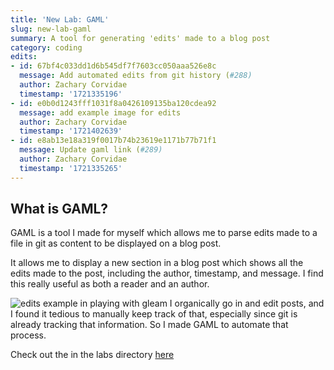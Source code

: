 ```yaml
---
title: 'New Lab: GAML'
slug: new-lab-gaml
summary: A tool for generating 'edits' made to a blog post
category: coding
edits:
- id: 67bf4c033dd1d6b545df7f7603cc050aaa526e8c
  message: Add automated edits from git history (#288)
  author: Zachary Corvidae
  timestamp: '1721335196'
- id: e0b0d1243fff1031f8a0426109135ba120cdea92
  message: add example image for edits
  author: Zachary Corvidae
  timestamp: '1721402639'
- id: e8ab13e18a319f0017b74b23619e1171b77b71f1
  message: Update gaml link (#289)
  author: Zachary Corvidae
  timestamp: '1721335265'
---
```


## What is GAML?

GAML is a tool I made for myself which allows me to parse edits made to a file in git as content to be displayed on a blog post.

It allows me to display a new section in a blog post which shows all the edits made to the post, including the author, timestamp, and message. I find this really useful as both a reader and an author.

![edits example in playing with gleam](/share/ss/edits_example.png)
I organically go in and edit posts, and I found it tedious to manually keep track of that, especially since git is already tracking that information. So I made GAML to automate that process.

Check out the in the labs directory [here](https://github.com/sneakycrow/website/tree/main/labs/gaml)
